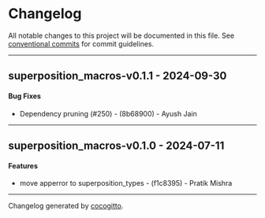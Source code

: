 # Changelog
All notable changes to this project will be documented in this file. See [conventional commits](https://www.conventionalcommits.org/) for commit guidelines.

- - -
## superposition_macros-v0.1.1 - 2024-09-30
#### Bug Fixes
- Dependency pruning (#250) - (8b68900) - Ayush Jain

- - -

## superposition_macros-v0.1.0 - 2024-07-11
#### Features
- move apperror to superposition_types - (f1c8395) - Pratik Mishra

- - -

Changelog generated by [cocogitto](https://github.com/cocogitto/cocogitto).